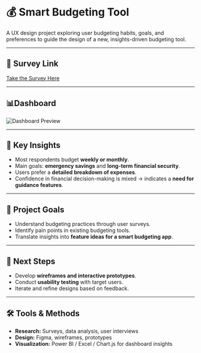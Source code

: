 # 💰 Smart Budgeting Tool

A UX design project exploring user budgeting habits, goals, and preferences to guide the design of a new, insights-driven budgeting tool.

---

## 🔗 Survey Link
[Take the Survey Here](https://docs.google.com/forms/d/1Acqvi0jdeANOncpnD3p4W3QH-wixfGH-Hk8Qagd6trE/edit?usp=drivesdk)

---
## 📊Dashboard
![Dashboard Preview](images/dashboard.png.png)



---

## 📝 Key Insights
- Most respondents budget **weekly or monthly**.  
- Main goals: **emergency savings** and **long-term financial security**.  
- Users prefer a **detailed breakdown of expenses**.  
- Confidence in financial decision-making is mixed → indicates a **need for guidance features**.

---

## 🎯 Project Goals
- Understand budgeting practices through user surveys.  
- Identify pain points in existing budgeting tools.  
- Translate insights into **feature ideas for a smart budgeting app**.

---

## 🚀 Next Steps
- Develop **wireframes and interactive prototypes**.  
- Conduct **usability testing** with target users.  
- Iterate and refine designs based on feedback.


---

## 🛠️ Tools & Methods
- **Research:** Surveys, data analysis, user interviews  
- **Design:** Figma, wireframes, prototypes  
- **Visualization:** Power BI / Excel / Chart.js for dashboard insights
